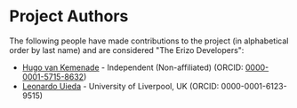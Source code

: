 # Project Authors

The following people have made contributions to the project (in alphabetical
order by last name) and are considered "The Erizo Developers":

* [Hugo van Kemenade](https://github.com/hugovk) - Independent (Non-affiliated) (ORCID: [0000-0001-5715-8632](https://www.orcid.org/0000-0001-5715-8632))
* [Leonardo Uieda](https://github.com/leouieda) - University of Liverpool, UK (ORCID: 0000-0001-6123-9515)
